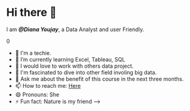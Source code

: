 # Hi there 👋





I am ***@Diana Youjay***, a Data Analyst and user Friendly.

0

- 🔭 I'm a techie.
- 🌱 I’m currently learning Excel, Tableau, SQL
- 👯 I would love to work with others data project.
- 🤔 I'm  fascinated to dive into other field involing big data.
- 💬 Ask me about the benefit of this course in the next three months.
- 📫 How to reach me: [Here](https://www.linkedin.com/feed/)
- 😄 Pronouns: She
- ⚡ Fun fact: Nature is my friend 
-->   
